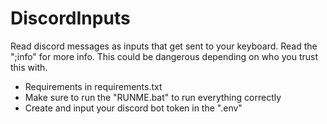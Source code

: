 # DiscordInputs
Read discord messages as inputs that get sent to your keyboard.
Read the ";info" for more info.
This could be dangerous depending on who you trust this with.

- Requirements in requirements.txt
- Make sure to run the "RUNME.bat" to run everything correctly
- Create and input your discord bot token in the ".env"
